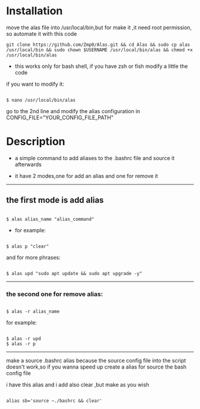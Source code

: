 # Installation

move the alas file into /usr/local/bin,but for make it ,it need root permission, so automate it with this code

`git clone https://github.com/Zmp0/Alas.git && cd Alas && sudo cp alas /usr/local/bin && sudo chown $USERNAME /usr/local/bin/alas && chmod +x /usr/local/bin/alas`

- this works only for bash shell, if you have zsh or fish modify a little the code 

if you want to modify it:

```

$ nano /usr/local/bin/alas

```

go to the 2nd line and modify the alias configuration in CONFIG_FILE="YOUR_CONFIG_FILE_PATH"


# Description

- a simple command to add aliases to the .bashrc file and source it afterwards

- it have 2 modes,one for add an alias and one for remove it

--- 

## the first mode is add alias


```

$ alas alias_name "alias_command"

```

- for example:

```

$ alas p "clear"

```

and for more phrases:

```

$ alas upd "sudo apt update && sudo apt upgrade -y"

```
--- 

### the second one for remove alias:

```

$ alas -r alias_name

```

for example: 

```

$ alas -r upd 
$ alas -r p

```

---

make a source .bashrc alias because the source config file into the script doesn't work,so if you wanna speed up create a alias for source the bash config file

i have this alias and i add also clear ,but make as you wish 

```

alias sb='source ~./bashrc && clear'

```
